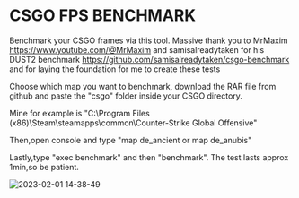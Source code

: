 # CSGO FPS BENCHMARK
Benchmark your CSGO frames via this tool. Massive thank you to MrMaxim https://www.youtube.com/@MrMaxim and samisalreadytaken for his DUST2 benchmark https://github.com/samisalreadytaken/csgo-benchmark  and for laying the foundation for me to create these tests


Choose which map you want to benchmark, download the RAR file from github and paste the "csgo" folder inside your CSGO directory.

Mine for example is "C:\Program Files (x86)\Steam\steamapps\common\Counter-Strike Global Offensive" 

Then,open console and type "map de_ancient or map de_anubis"

Lastly,type "exec benchmark" and then "benchmark". The test lasts approx 1min,so be patient.

![2023-02-01 14-38-49](https://user-images.githubusercontent.com/58235292/216045343-66eafcf7-e377-415c-83f1-44fd93604bbb.gif)
